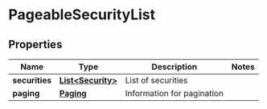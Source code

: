 
# PageableSecurityList

## Properties
Name | Type | Description | Notes
------------ | ------------- | ------------- | -------------
**securities** | [**List&lt;Security&gt;**](Security.md) | List of securities | 
**paging** | [**Paging**](Paging.md) | Information for pagination | 



